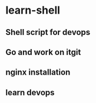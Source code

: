 # learn-shell
## Shell script for devops
## Go and work on itgit 
## nginx installation
## learn devops
